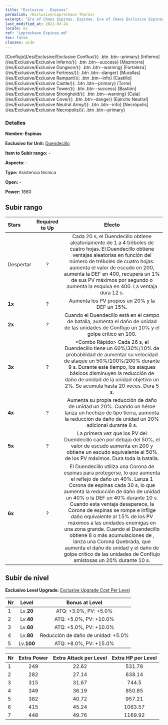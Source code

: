 ```yaml
---
title: "Exclusivo - Espinas"
permalink: /Exclusive/Leprechaun Thorns/
excerpt: "Era of Chaos Espinas. Espinas. Era of Chaos Exclusivo Espinas. Duendecillo Exclusivo."
last_modified_at: 2021-03-24
locale: es
ref: "Leprechaun Espinas.md"
toc: false
classes: wide
---
```

 [Conflujo](/es/Exclusive/Exclusive Conflux/){: .btn .btn--primary} [Infierno](/es/Exclusive/Exclusive Inferno/){: .btn .btn--success} [Mazmorra](/es/Exclusive/Exclusive Dungeon/){: .btn .btn--warning} [Fortaleza](/es/Exclusive/Exclusive Fortress/){: .btn .btn--danger} [Murallas](/es/Exclusive/Exclusive Rampart/){: .btn .btn--info} [Castillo](/es/Exclusive/Exclusive Castle/){: .btn .btn--primary} [Torre](/es/Exclusive/Exclusive Tower/){: .btn .btn--success} [Bastión](/es/Exclusive/Exclusive Stronghold/){: .btn .btn--warning} [Cala](/es/Exclusive/Exclusive Cove/){: .btn .btn--danger} [Ejército Neutral](/es/Exclusive/Exclusive Neutral Army/){: .btn .btn--info} [Necrópolis](/es/Exclusive/Exclusive Necropolis/){: .btn .btn--primary} 

### Detalles
 **Nombre: Espinas** 

 **Exclusivo for Unit:** [Duendecillo](/es/units/Leprechaun/) 

 **Item to Subir rango:** -

 **Aspecto:** -

 **Type:** Asistencia técnica

 **Open:** -

 **Power:** 1660

## Subir rango

  |     Stars    |  Required to Up | Efecto |
  |:-------------|:---------------:|:---------------:|
  |  Despertar  | ? | <Dama de la Suerte> Cada 20 s, el Duendecillo obtiene aleatoriamente de 1 a 4 tréboles de cuatro hojas. El Duendecillo obtiene ventajas aleatorias en función del número de tréboles de cuatro hojas: aumenta el valor de escudo en 200, aumenta la DEF en 400, recupera un 1% de sus PV máximos por segundo o aumenta la esquiva en 400. La ventaja dura 12 s. |
  | **1x** <i class="fas fa-star"/> | ? | Aumenta los PV propios un 20% y la DEF un 15%. |
  | **2x** <i class="fas fa-star"/> | ? | Cuando el Duendecillo está en el campo de batalla, aumenta el daño de unidad de las unidades de Conflujo un 10% y el golpe crítico en 100. |
  | **3x** <i class="fas fa-star"/> | ? | <Combo Rápido> Cada 26 s, el Duendecillo tiene un 60%/30%/10% de probabilidad de aumentar su velocidad de ataque un 50%/100%/200% durante 9 s. Durante este tiempo, los ataques básicos disminuyen la reducción de daño de unidad de la unidad objetivo un 2%. Se acumula hasta 20 veces. Dura 5 s. |
  | **4x** <i class="fas fa-star"/> | ? | Aumenta su propia reducción de daño de unidad un 20%. Cuando un héroe lanza un hechizo de tipo tierra, aumenta la reducción de daño de unidad un 20% adicional durante 8 s. |
  | **5x** <i class="fas fa-star"/> | ? | La primera vez que los PV del Duendecillo caen por debajo del 50%, el valor de escudo aumenta en 200 y obtiene un escudo equivalente al 50% de los PV máximos. Dura toda la batalla. |
  | **6x** <i class="fas fa-star"/> | ? | <Corona de espinas> El Duendecillo utiliza una Corona de espinas para protegerse, lo que aumenta el reflejo de daño un 40%. Lanza 1 Corona de espinas cada 30 s, lo que aumenta la reducción de daño de unidad un 40% o la DEF un 40% durante 10 s. Cuando esta ventaja desaparece, la Corona de espinas se rompe e inflige daño equivalente al 15% de los PV máximos a las unidades enemigas en una zona grande. Cuando el Duendecillo obtiene 8 o más acumulaciones de <Fortuna>, lanza una Corona Quebrada, que aumenta el daño de unidad y el daño de golpe crítico de las unidades de Conflujo amistosas un 20% durante 10 s. |


## Subir de nivel
 **Exclusivo Level Upgrade:** [Exclusive Upgrade Cost Per Level](/Exclusive/ExclusiveUpgradeCostPerLevel/)

  |  Nr  |   Level  | Bonus at Level |
  |:-----|:--------:|:--------------:|
  | 1 | Lv.**20** | ATQ: +3.0%, PV: +5.0% |
  | 2 | Lv.**40** | ATQ: +5.0%, PV: +10.0% |
  | 3 | Lv.**60** | ATQ: +5.0%, PV: +10.0% |
  | 4 | Lv.**80** | Reducción de daño de unidad: +5.0% |
  | 5 | Lv.**100** | ATQ: +8.0%, PV: +15.0% |


  |  Nr  |  Extra Power | Extra Attack per Level | Extra HP per Level |
  |:-----|:--------:|:--------:|:--------:|
  | 1 | 249 | 22.62 | 531.78 |
  | 2 | 282 | 27.14 | 638.14 |
  | 3 | 315 | 31.67 | 744.5 |
  | 4 | 349 | 36.19 | 850.85 |
  | 5 | 382 | 40.72 | 957.21 |
  | 6 | 415 | 45.24 | 1063.57 |
  | 7 | 448 | 49.76 | 1169.92 |


